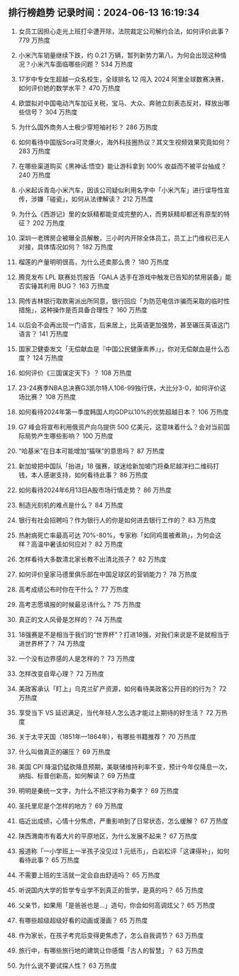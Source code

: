 
## 排行榜趋势 记录时间：2024-06-13 16:19:34
  
  1. 女员工因担心走光上班打伞遭开除，法院裁定公司解约合法，如何评价此事？ 779 万热度
    
  2. 小米汽车销量继续下跌，约 0.21 万辆，暂列新势力第八，为何会出现这种情况？小米汽车面临哪些问题？ 534 万热度
    
  3. 17岁中专女生超越一众名校生，全球排名 12 闯入 2024 阿里全球数赛决赛，如何评价她的数学水平？ 470 万热度
    
  4. 欧盟拟对中国电动汽车加征关税，宝马、大众、奔驰立刻表态反对，释放出哪些信号？ 304 万热度
    
  5. 为什么国外商务人士极少穿短袖衬衫？ 286 万热度
    
  6. 如何看待中国版Sora可灵爆火，海外科技圈热议？其文生视频效果究竟如何？ 283 万热度
    
  7. 在哪些渠道购买《黑神话:悟空》能让游科拿到 100% 收益而不被平台抽成？ 240 万热度
    
  8. 小米起诉青岛小米汽车，因该公司疑似利用名字中「小米汽车」进行误导性宣传，涉嫌「碰瓷」，如何从法律解读？ 212 万热度
    
  9. 为什么《西游记》里的女妖精都能变成完整的人，而男妖精却都还有原型的特征？ 202 万热度
    
  10. 深圳一老牌房企被曝全员解散，三小时内开除全体员工，员工上门维权已无人对接，具体情况如何？ 182 万热度
    
  11. 榴莲的产量明明很高，为什么还卖那么贵？ 180 万热度
    
  12. 腾竞发布 LPL 联赛处罚报告「GALA 选手在游戏中触发已告知的禁用装备」能否实锤其利用 BUG？ 163 万热度
    
  13. 网传吉林银行取款需派出所同意，银行回应「为防范电信诈骗而采取的临时性措施」，这种操作是否具备合理性？ 160 万热度
    
  14. 以后会不会再出现一门语言，后来居上，比英语更加强势，甚至碾压英语这门语言？ 141 万热度
    
  15. 国家卫健委发文「无偿献血是『中国公民健康素养』」，你对无偿献血是什么态度？ 124 万热度
    
  16. 如何评价《三国谋定天下》？ 108 万热度
    
  17. 23-24赛季NBA总决赛G3凯尔特人106-99独行侠，大比分3-0，如何评价这场比赛？ 108 万热度
    
  18. 如何看待2024年第一季度韩国人均GDP以10%的优势超越日本？ 106 万热度
    
  19. G7 峰会将宣布利用俄资产向乌提供 500 亿美元，这意味着什么？会对当前国际局势产生哪些影响？ 100 万热度
    
  20. “哈基米”在日本可能增加“猫咪”的意思吗？ 87 万热度
    
  21. 新加坡把中国队「抬进」18 强赛，球迷给新加坡门将桑尼越洋扫二维码打钱，本人感谢支持，如何看待此事？ 86 万热度
    
  22. 如何看待2024年6月13日A股市场行情走势？ 86 万热度
    
  23. 制造光刻机的难点是什么？ 84 万热度
    
  24. 银行有社会招聘吗？作为银行人的你是如何进去银行工作的？ 83 万热度
    
  25. 热射病死亡率最高可达 70%-80%，专家称「如同鸡蛋被煮熟」，为何会这样？高温中暑该如何应对？ 82 万热度
    
  26. 怎样看待大多数清北家长教不出清北孩子？ 82 万热度
    
  27. 如何评价皇家马德里俱乐部在中国足球区的营销能力？ 78 万热度
    
  28. 高考成绩公布时你在干什么？ 77 万热度
    
  29. 高考志愿填报的时候最忌讳什么？ 75 万热度
    
  30. 真正的文人风骨是怎样的？ 74 万热度
    
  31. 18强赛是不是相当于我们的“世界杯”？打进18强，对我们来说是不是就相当于进世界杯了？ 74 万热度
    
  32. 一个没有边界感的人是怎样的？ 73 万热度
    
  33. 怎样改变自卑心理？ 72 万热度
    
  34. 美政客承认「盯上」乌克兰矿产资源，如何看待美政客公开目的的行为？ 72 万热度
    
  35. 享受当下 VS 延迟满足，当代年轻人怎么选才能过上期待的好生活？ 72 万热度
    
  36. 关于太平天国（1851年—1864年），有哪些书籍推荐？ 70 万热度
    
  37. 什么叫做真正的碾压？ 69 万热度
    
  38. 美国 CPI 降温仍猛砍降息预期，美联储维持利率不变，预计今年仅降息一次，纳指、标普创新高，如何解读？ 69 万热度
    
  39. 明明是秦统一文字，为什么不把汉字称为秦字？ 69 万热度
    
  40. 圣托里尼是个怎样的地方？ 69 万热度
    
  41. 临近出成绩，心情十分焦虑，严重影响到了日常状态，怎么缓解？ 67 万热度
    
  42. 陕西渭南市有着大片的平原地区，为什么发展不起来？ 67 万热度
    
  43. 报道称「一小学班上一半孩子没见过 1 元纸币」，白岩松评「这课得补」，如何看待此事？ 65 万热度
    
  44. 不需要上班的生活就一定会自由舒适吗？ 65 万热度
    
  45. 听说国内大学的哲学专业学不到真正的哲学，是真的吗？ 65 万热度
    
  46. 父亲节，如果用「是爸爸也是...」造句，你会如何高调炫父？ 65 万热度
    
  47. 有哪些超级超级好看的动画或漫画？ 65 万热度
    
  48. 作为家长，在孩子考完后变得更焦虑了，怎么自我调节？ 63 万热度
    
  49. 旅行中，有哪些旅行地的建筑让你感慨「古人的智慧」？ 63 万热度
    
  50. 为什么说不要试探人性？ 63 万热度
    
